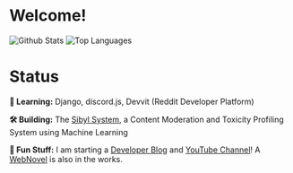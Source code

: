 # Welcome!

![Github Stats](https://github-readme-stats.vercel.app/api?username=dragonejt&theme=nord&show_icons=true)
![Top Languages](https://github-readme-stats.vercel.app/api/top-langs/?username=dragonejt&theme=nord)

# Status
**🤔 Learning:** Django, discord.js, Devvit (Reddit Developer Platform)

**🛠️ Building:** The [Sibyl System](https://github.com/dragonejt/sibyl), a Content Moderation and Toxicity Profiling System using Machine Learning

**📝 Fun Stuff:** I am starting a [Developer Blog](https://dragonejt.dev/) and [YouTube Channel](https://www.youtube.com/channel/UCjr2ZKxkwukop0tlVauADzA)! A [WebNovel](https://www.wattpad.com/story/333797746-esparnica-le-fae) is also in the works.
